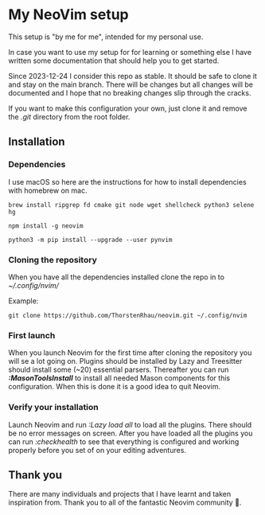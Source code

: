 # My NeoVim setup

This setup is "by me for me", intended for my personal use.

In case you want to use my setup for for learning or something else I have
written some documentation that should help you to get started.

Since 2023-12-24 I consider this repo as stable. It should be safe to clone it
and stay on the main branch. There will be changes but all changes will be
documented and I hope that no breaking changes slip through the cracks.

If you want to make this configuration your own, just clone it and remove the
_.git_ directory from the root folder.

## Installation

### Dependencies

I use macOS so here are the instructions for how to install dependencies with
homebrew on mac.

```
brew install ripgrep fd cmake git node wget shellcheck python3 selene hg
```

```
npm install -g neovim
```

```
python3 -m pip install --upgrade --user pynvim
```

### Cloning the repository

When you have all the dependencies installed clone the repo in to
_~/.config/nvim/_

Example:

```
git clone https://github.com/ThorstenRhau/neovim.git ~/.config/nvim
```

### First launch

When you launch Neovim for the first time after cloning the repository you will
se a lot going on. Plugins should be installed by Lazy and Treesitter should
install some (~20) essential parsers. Thereafter you can run
**_:MasonToolsInstall_** to install all needed Mason components for this
configuration. When this is done it is a good idea to quit Neovim.

### Verify your installation

Launch Neovim and run _:Lazy load all_ to load all the plugins. There should be
no error messages on screen. After you have loaded all the plugins you can run
_:checkhealth_ to see that everything is configured and working properly before
you set of on your editing adventures.

## Thank you

There are many individuals and projects that I have learnt and taken inspiration
from. Thank you to all of the fantastic Neovim community 🙏.
